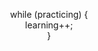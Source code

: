 <p align="center">
while (practicing) {<br>
  learning++;<br>
  }
</p>



<!--
**DenniseCamacho/DenniseCamacho** is a ✨ _special_ ✨ repository because its `README.md` (this file) appears on your GitHub profile.
float length = grades.size();
        float sum = 0;
        int i = 0;
        while (i < length) {
            sum += grades.get(i);
            i++;
        }
        System.out.println(length);
        return sum/length;
Here are some ideas to get you started:

- 🔭 I’m currently working on ...
- 🌱 I’m currently learning ...
- 👯 I’m looking to collaborate on ...
- 🤔 I’m looking for help with ...
- 💬 Ask me about ...
- 📫 How to reach me: ...
- 😄 Pronouns: ...
- ⚡ Fun fact: ...
-->
